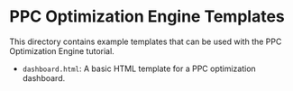 # PPC Optimization Engine Templates

This directory contains example templates that can be used with the PPC Optimization Engine tutorial.

- `dashboard.html`: A basic HTML template for a PPC optimization dashboard.